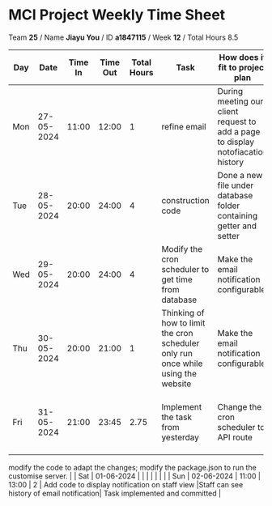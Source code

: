 # MCI Project Weekly Time Sheet

Team **25** / Name **Jiayu You** / ID **a1847115** / Week **12** / Total Hours 8.5

| Day | Date       | Time In | Time Out | Total Hours | Task | How does it fit to project plan | Outcome/Next action |
| --- | ---------- | ------- | -------- | ----------- | ---- | ------------------------------- | ------------------- |
| Mon | 27-05-2024 | 11:00   | 12:00    | 1           | refine email | During meeting our client request to add a page to display notofiacation history | create a new collection in database and relevent code |
| Tue | 28-05-2024 | 20:00   | 24:00     |    4         |construction code   | Done a new file under database folder containing getter and setter | Continue |
| Wed | 29-05-2024 | 20:00   | 24:00    | 4           | Modify the cron scheduler to get time from database | Make the email notification configurable | Done and tested |
| Thu | 30-05-2024 | 20:00 | 21:00   |    1       | Thinking of how to limit the cron scheduler only run once while using the website | Make the email notification configurable | Planned |
| Fri | 31-05-2024 | 21:00   | 23:45    | 2.75           | Implement the task from yesterday | Change the cron scheduler to API route| modified the server.js to call reset function everytime restart the server;
modify the code to adapt the changes;
modify the package.json to run the customise server. | 
| Sat | 01-06-2024 |   |    |         |  | | |
| Sun | 02-06-2024 | 11:00 | 13:00   | 2           | Add code to display notification on staff view |Staff can see history of email notification| Task implemented and committed |
